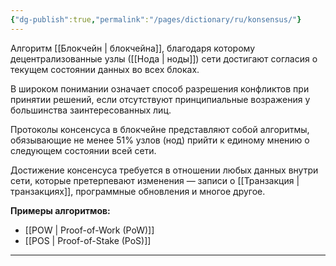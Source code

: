 ```yaml
---
{"dg-publish":true,"permalink":"/pages/dictionary/ru/konsensus/"}
---
```



Алгоритм [[Блокчейн \| блокчейна]], благодаря которому децентрализованные узлы ([[Нода \| ноды]]) сети достигают согласия о текущем состоянии данных во всех блоках.

В широком понимании означает способ разрешения конфликтов при принятии решений, если отсутствуют принципиальные возражения у большинства заинтересованных лиц.

Протоколы консенсуса в блокчейне представляют собой алгоритмы, обязывающие не менее 51% узлов (нод) прийти к единому мнению о следующем состоянии всей сети.

Достижение консенсуса требуется в отношении любых данных внутри сети, которые претерпевают изменения — записи о [[Транзакция \| транзакциях]], программные обновления и многое другое.

**Примеры алгоритмов:**

* [[POW \| Proof-of-Work (PoW)]]
* [[POS \| Proof-of-Stake (PoS)]]

---

